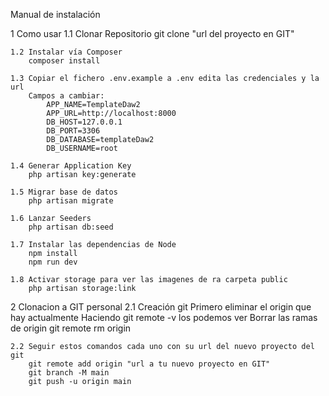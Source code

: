 Manual de instalación

1 Como usar
    1.1 Clonar Repositorio
        git clone "url del proyecto en GIT"

    1.2 Instalar vía Composer
        composer install

    1.3 Copiar el fichero .env.example a .env edita las credenciales y la url
        Campos a cambiar:
            APP_NAME=TemplateDaw2
            APP_URL=http://localhost:8000
            DB_HOST=127.0.0.1
            DB_PORT=3306
            DB_DATABASE=templateDaw2
            DB_USERNAME=root

    1.4 Generar Application Key
        php artisan key:generate

    1.5 Migrar base de datos
        php artisan migrate

    1.6 Lanzar Seeders
        php artisan db:seed

    1.7 Instalar las dependencias de Node
        npm install
        npm run dev

    1.8 Activar storage para ver las imagenes de ra carpeta public
        php artisan storage:link


2 Clonacion a GIT personal
    2.1 Creación git
        Primero eliminar el origin que hay actualmente 
            Haciendo git remote -v los podemos ver
        Borrar las ramas de origin
            git remote rm origin 
    
    2.2 Seguir estos comandos cada uno con su url del nuevo proyecto del git
        git remote add origin "url a tu nuevo proyecto en GIT"
        git branch -M main
        git push -u origin main